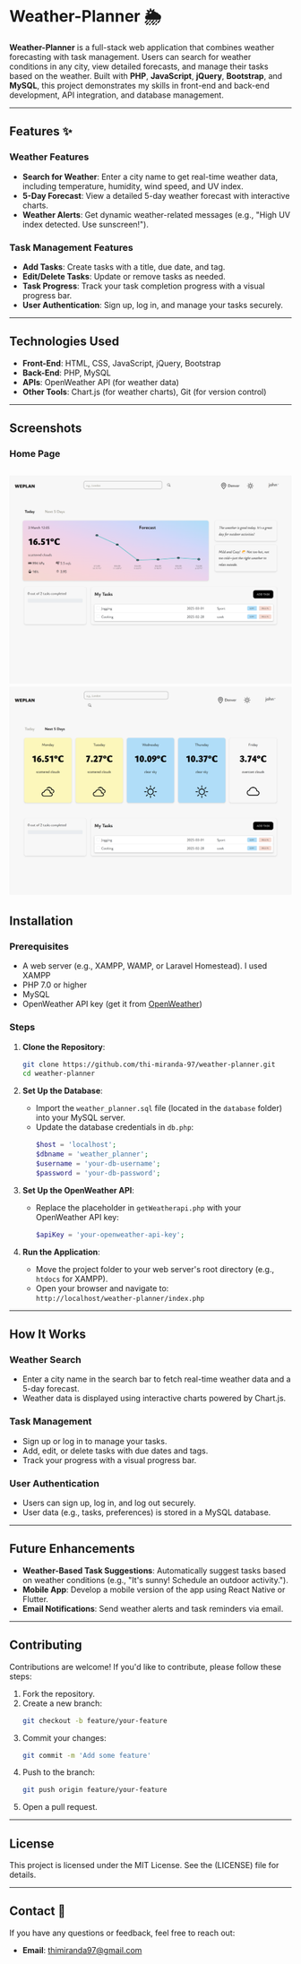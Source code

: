 # Weather-Planner 🌦️

**Weather-Planner** is a full-stack web application that combines weather forecasting with task management. Users can search for weather conditions in any city, view detailed forecasts, and manage their tasks based on the weather. Built with **PHP**, **JavaScript**, **jQuery**, **Bootstrap**, and **MySQL**, this project demonstrates my skills in front-end and back-end development, API integration, and database management.

---

## Features ✨

### Weather Features

- **Search for Weather**: Enter a city name to get real-time weather data, including temperature, humidity, wind speed, and UV index.
- **5-Day Forecast**: View a detailed 5-day weather forecast with interactive charts.
- **Weather Alerts**: Get dynamic weather-related messages (e.g., "High UV index detected. Use sunscreen!").

### Task Management Features

- **Add Tasks**: Create tasks with a title, due date, and tag.
- **Edit/Delete Tasks**: Update or remove tasks as needed.
- **Task Progress**: Track your task completion progress with a visual progress bar.
- **User Authentication**: Sign up, log in, and manage your tasks securely.

---

## Technologies Used

- **Front-End**: HTML, CSS, JavaScript, jQuery, Bootstrap
- **Back-End**: PHP, MySQL
- **APIs**: OpenWeather API (for weather data)
- **Other Tools**: Chart.js (for weather charts), Git (for version control)

---

## Screenshots

### Home Page
![App Screenshot](./assets/images/screenshot-1.png)
![App Screenshot](./assets/images/screenshot-2.png)
---

## Installation

### Prerequisites

- A web server (e.g., XAMPP, WAMP, or Laravel Homestead). I used XAMPP
- PHP 7.0 or higher
- MySQL
- OpenWeather API key (get it from [OpenWeather](https://openweathermap.org/api))

### Steps

1. **Clone the Repository**:

   ```bash
   git clone https://github.com/thi-miranda-97/weather-planner.git
   cd weather-planner
   ```

2. **Set Up the Database**:

   - Import the `weather_planner.sql` file (located in the `database` folder) into your MySQL server.
   - Update the database credentials in `db.php`:
     ```php
     $host = 'localhost';
     $dbname = 'weather_planner';
     $username = 'your-db-username';
     $password = 'your-db-password';
     ```

3. **Set Up the OpenWeather API**:

   - Replace the placeholder in `getWeatherapi.php` with your OpenWeather API key:
     ```php
     $apiKey = 'your-openweather-api-key';
     ```

4. **Run the Application**:
   - Move the project folder to your web server's root directory (e.g., `htdocs` for XAMPP).
   - Open your browser and navigate to:  
     `http://localhost/weather-planner/index.php`

---

## How It Works

### Weather Search

- Enter a city name in the search bar to fetch real-time weather data and a 5-day forecast.
- Weather data is displayed using interactive charts powered by Chart.js.

### Task Management

- Sign up or log in to manage your tasks.
- Add, edit, or delete tasks with due dates and tags.
- Track your progress with a visual progress bar.

### User Authentication

- Users can sign up, log in, and log out securely.
- User data (e.g., tasks, preferences) is stored in a MySQL database.

---

## Future Enhancements

- **Weather-Based Task Suggestions**: Automatically suggest tasks based on weather conditions (e.g., "It's sunny! Schedule an outdoor activity.").
- **Mobile App**: Develop a mobile version of the app using React Native or Flutter.
- **Email Notifications**: Send weather alerts and task reminders via email.

---

## Contributing

Contributions are welcome! If you'd like to contribute, please follow these steps:

1. Fork the repository.
2. Create a new branch:
   ```bash
   git checkout -b feature/your-feature
   ```
3. Commit your changes:
   ```bash
   git commit -m 'Add some feature'
   ```
4. Push to the branch:
   ```bash
   git push origin feature/your-feature
   ```
5. Open a pull request.

---

## License

This project is licensed under the MIT License. See the (LICENSE) file for details.

---

## Contact 📧

If you have any questions or feedback, feel free to reach out:

- **Email**: thimiranda97@gmail.com
